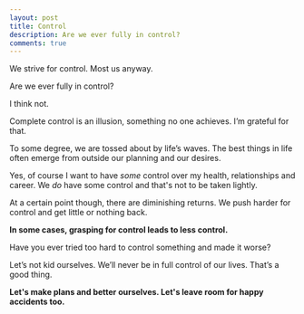 ```yaml
---
layout: post
title: Control
description: Are we ever fully in control?
comments: true
---
```

We strive for control.  Most us anyway.

Are we ever fully in control?

I think not.

Complete control is an illusion, something no one achieves.  I’m grateful for that.

To some degree, we are tossed about by life’s waves.  The best things in life often emerge from outside our planning and our desires.

Yes, of course I want to have *some* control over my health, relationships and career. We *do* have some control and that's not to be taken lightly.

At a certain point though, there are diminishing returns.  We push harder for control and get little or nothing back.

**In some cases, grasping for control leads to less control.**

Have you ever tried too hard to control something and made it worse?

Let’s not kid ourselves.  We’ll never be in full control of our lives. That’s a good thing.

**Let's make plans and better ourselves. Let's leave room for happy accidents too.**
